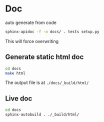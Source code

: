 # Doc

auto generate from code

```bash
sphinx-apidoc -f -o docs/ . tests setup.py
```

This will force overwriting

## Generate static html doc

```bash
cd docs
make html
```

The output file is at `./docs/_build/html/`

## Live doc

```bash
cd docs
sphinx-autobuild . ./_build/html/
```
